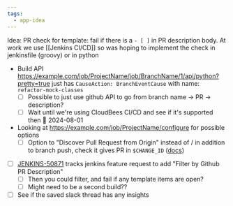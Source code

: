 ```yaml
---
tags:
  - app-idea
---
```

Idea: PR check for template: fail if there is a `- [ ]` in PR description body.
At work we use [[Jenkins CI/CD]] so was hoping to implement the check in jenkinsfile (groovy) or in python

- Build API https://example.com/job/ProjectName/job/BranchName/1/api/python?pretty=true just has `CauseAction: BranchEventCause` with name: `refactor-mock-classes`
	- [ ] Possible to just use github API to go from branch name -> PR -> description?
	- [ ] Wait until we're using CloudBees CI/CD and see if it's supported then 🛫 2024-08-01 
- Looking at https://example.com/job/ProjectName/configure for possible options
	- [ ] Option to "Discover Pull Request from Origin" instead of / in addition to branch push, check it gives PR in `$CHANGE_ID` ([docs](https://www.jenkins.io/doc/book/pipeline/multibranch/#additional-environment-variables))
- [ ] [JENKINS-50871](https://issues.jenkins.io/browse/JENKINS-50871) tracks jenkins feature request to add "Filter by Github PR Description"
	- [ ] Then you could filter, and fail if any template items are open?
	- [ ] Might need to be a second build??
- [ ] See if the saved slack thread has any insights
